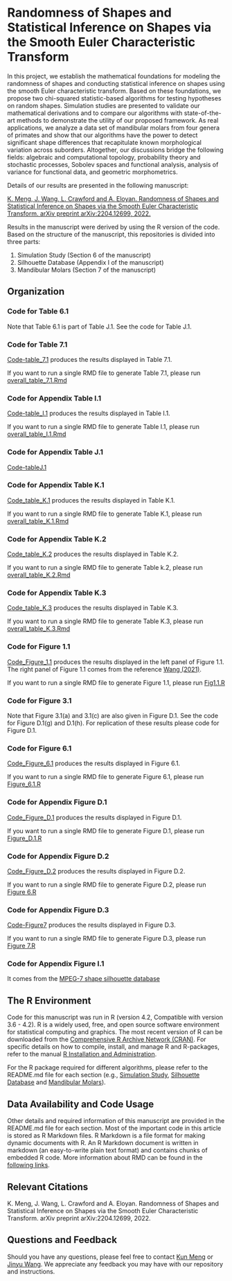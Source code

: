 # Randomness of Shapes and Statistical Inference on Shapes via the Smooth Euler Characteristic Transform

In this project, we establish the mathematical foundations for modeling the randomness of shapes and conducting statistical inference on shapes using the smooth Euler characteristic transform. Based on these foundations, we propose two chi-squared statistic-based algorithms for testing hypotheses on random shapes. Simulation studies are presented to validate our mathematical derivations and to compare our algorithms with state-of-the-art methods to demonstrate the utility of our proposed framework. As real applications, we analyze a data set of mandibular molars from four genera of primates and show that our algorithms have the power to detect significant shape differences that recapitulate known morphological variation across suborders. Altogether, our discussions bridge the following fields: algebraic and computational topology, probability theory and stochastic processes, Sobolev spaces and functional analysis, analysis of variance for functional data, and geometric morphometrics.

Details of our results are presented in the following manuscript:

[K. Meng, J. Wang, L. Crawford and A. Eloyan. Randomness of Shapes and Statistical Inference on Shapes via the Smooth Euler Characteristic Transform. arXiv preprint arXiv:2204.12699, 2022.](https://arxiv.org/abs/2204.12699)

Results in the manuscript were derived by using the R version of the code. Based on the structure of the manuscript, this repositories is divided into three parts:
1. Simulation Study (Section 6 of the manuscript)
2. Silhouette Database (Appendix I of the manuscript)
3. Mandibular Molars (Section 7 of the manuscript)

## Organization

### Code for Table 6.1
Note that Table 6.1 is part of Table J.1. See the code for Table J.1.
### Code for Table 7.1
[Code-table_7.1](https://github.com/JinyuWang123/TDA/tree/main/Mandibular%20Molars/Code_table_7.1) produces the results displayed in Table 7.1.

If you want to run a single RMD file to generate Table 7.1, please run [overall_table_7.1.Rmd
](https://github.com/JinyuWang123/TDA/blob/main/Mandibular%20Molars/Code_table_7.1/overall_table_7.1.Rmd)
### Code for Appendix Table I.1
[Code-table_I.1](https://github.com/JinyuWang123/TDA/tree/main/Silhouette%20Database/Code_table_I.1) produces the results displayed in Table I.1.

If you want to run a single RMD file to generate Table I.1, please run [overall_table_I.1.Rmd
](https://github.com/JinyuWang123/TDA/blob/main/Silhouette%20Database/Code_table_I.1/overall_table_I.1.Rmd)
### Code for Appendix Table J.1
[Code-tableJ.1](https://github.com/JinyuWang123/TDA/blob/main/Simulation%20Study/Table%20J.1/Existing%20fdANOVA%20methods.Rmd)

### Code for Appendix Table K.1
[Code_table_K.1](https://github.com/JinyuWang123/TDA/tree/main/Simulation%20Study/Code_table_K.1) produces the results displayed in Table K.1.

If you want to run a single RMD file to generate Table K.1, please run [overall_table_K.1.Rmd
](https://github.com/JinyuWang123/TDA/blob/main/Simulation%20Study/Code_table_K.1/overall_table_K.1.Rmd)
### Code for Appendix Table K.2
[Code_table_K.2](https://github.com/JinyuWang123/TDA/tree/main/Simulation%20Study/Code_table_K.2) produces the results displayed in Table K.2.

If you want to run a single RMD file to generate Table k.2, please run [overall_table_K.2.Rmd
](https://github.com/JinyuWang123/TDA/blob/main/Simulation%20Study/Code_table_K.2/overall_table_K.2.Rmd)
### Code for Appendix Table K.3
[Code_table_K.3](https://github.com/JinyuWang123/TDA/tree/main/Simulation%20Study/Code_table_K.3) produces the results displayed in Table K.3.

If you want to run a single RMD file to generate Table K.3, please run [overall_table_K.3.Rmd
](https://github.com/JinyuWang123/TDA/blob/main/Simulation%20Study/Code_table_K.3/overall_table_K.3.Rmd)
### Code for Figure 1.1
[Code_Figure_1.1](https://github.com/JinyuWang123/TDA/tree/main/Mandibular%20Molars/Code_Figure_1.1) produces the results displayed in the left panel of Figure 1.1. The right panel of Figure 1.1 comes from the reference [Wang (2021)](https://projecteuclid.org/journals/annals-of-applied-statistics/volume-15/issue-2/A-statistical-pipeline-for-identifying-physical-features-that-differentiate-classes/10.1214/20-AOAS1430.full).

If you want to run a single RMD file to generate Figure 1.1, please run [Fig1.1.R
](https://github.com/JinyuWang123/TDA/blob/main/Mandibular%20Molars/Code_Figure_1.1/Fig1.1.R)
### Code for Figure 3.1
Note that Figure 3.1(a) and 3.1(c) are also given in Figure D.1. See the code for Figure D.1(g) and D.1(h). For replication of these results please code for Figure D.1.
### Code for Figure 6.1
[Code_Figure_6.1](https://github.com/JinyuWang123/TDA/tree/main/Simulation%20Study/Code_Figure_6.1) produces the results displayed in Figure 6.1.

If you want to run a single RMD file to generate Figure 6.1, please run [Figure_6.1.R](https://github.com/JinyuWang123/TDA/blob/main/Simulation%20Study/Code_Figure_6.1/Figure%206.1.R)

### Code for Appendix Figure D.1
[Code_Figure_D.1](https://github.com/JinyuWang123/TDA/tree/main/Simulation%20Study/Code_Figure_D.1) produces the results displayed in Figure D.1.

If you want to run a single RMD file to generate Figure D.1, please run [Figure_D.1.R
](https://github.com/JinyuWang123/TDA/blob/main/Simulation%20Study/Code_Figure_D.1/Figure_D.1.R)
### Code for Appendix Figure D.2
[Code_Figure_D.2](https://github.com/JinyuWang123/TDA/tree/main/Simulation%20Study/Code_Figure_D.2) produces the results displayed in Figure D.2.

If you want to run a single RMD file to generate Figure D.2, please run [Figure 6.R
](https://github.com/JinyuWang123/TDA/blob/main/Simulation%20Study/Code_Figure6/Figure%206.R)
### Code for Appendix Figure D.3
[Code-Figure7](https://github.com/JinyuWang123/TDA/tree/main/Simulation%20Study/Code_Figure7) produces the results displayed in Figure D.3.

If you want to run a single RMD file to generate Figure D.3, please run [Figure 7.R
](https://github.com/JinyuWang123/TDA/blob/main/Simulation%20Study/Code_Figure7/Figure%207.R)
### Code for Appendix Figure I.1
It comes from the [MPEG-7 shape silhouette database](https://dabi.temple.edu/external/shape/MPEG7/dataset.html)
## The R Environment
Code for this manuscript was run in R (version 4.2, Compatible with version 3.6 - 4.2). R is a widely used, free, and open source software environment for statistical computing and graphics. The most recent version of R can be downloaded from the [Comprehensive R Archive Network (CRAN)](https://cran.r-project.org/). For specific details on how to compile, install, and manage R and R-packages, refer to the manual [R Installation and Administration](https://cran.r-project.org/doc/manuals/r-release/R-admin.html).

For the R package required for different algorithms, please refer to the README.md file for each section (e.g., [Simulation Study](https://github.com/JinyuWang123/TDA/blob/main/Simulation%20Study/README.md), [Silhouette Database](https://github.com/JinyuWang123/TDA/blob/main/Silhouette%20Database/README.md) and [Mandibular Molars](https://github.com/JinyuWang123/TDA/blob/main/Mandibular%20Molars/README.md)).
## Data Availability and Code Usage
Other details and required information of this manuscript are provided in the README.md file for each section. Most of the important code in this article is stored as R Markdown files. R Markdown is a file format for making dynamic documents with R. An R Markdown document is written in markdown (an easy-to-write plain text format) and contains chunks of embedded R code. More information about RMD can be found in the [following links](https://rmarkdown.rstudio.com/articles_intro.html).
## Relevant Citations
K. Meng, J. Wang, L. Crawford and A. Eloyan. Randomness of Shapes and Statistical Inference on Shapes via the Smooth Euler Characteristic Transform. arXiv preprint arXiv:2204.12699, 2022.
## Questions and Feedback
Should you have any questions, please feel free to contact [Kun Meng](mailto:kun_meng@brown.edu) or [Jinyu Wang](mailto:jinyu_wang@brown.edu).
We appreciate any feedback you may have with our repository and instructions.
